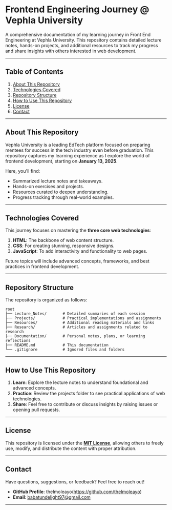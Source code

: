 # Frontend Engineering Journey @ Vephla University  

A comprehensive documentation of my learning journey in Front End Engineering at Vephla University. This repository contains detailed lecture notes, hands-on projects, and additional resources to track my progress and share insights with others interested in web development.  

---

## Table of Contents  
1. [About This Repository](#about-this-repository)  
2. [Technologies Covered](#technologies-covered)  
3. [Repository Structure](#repository-structure)  
4. [How to Use This Repository](#how-to-use-this-repository)  
5. [License](#license)  
6. [Contact](#contact)  

---

## About This Repository  

Vephla University is a leading EdTech platform focused on preparing mentees for success in the tech industry even before graduation. This repository captures my learning experience as I explore the world of frontend development, starting on **January 13, 2025**.  

Here, you'll find:  
- Summarized lecture notes and takeaways.  
- Hands-on exercises and projects.  
- Resources curated to deepen understanding.  
- Progress tracking through real-world examples.  

---

## Technologies Covered  

This journey focuses on mastering the **three core web technologies**:  
1. **HTML**: The backbone of web content structure.  
2. **CSS**: For creating stunning, responsive designs.  
3. **JavaScript**: To add interactivity and functionality to web pages.  

Future topics will include advanced concepts, frameworks, and best practices in frontend development.  

---

## Repository Structure  

The repository is organized as follows:  
```plaintext  
root  
├── Lecture_Notes/       # Detailed summaries of each session  
├── Projects/            # Practical implementations and assignments
├── Resources/           # Additional reading materials and links 
├── Research/            # Articles and assignments related to research
├── Documentation/       # Personal notes, plans, or learning reflections  
├── README.md            # This documentation  
└── .gitignore           # Ignored files and folders  
```  

---

## How to Use This Repository  

1. **Learn**: Explore the lecture notes to understand foundational and advanced concepts.  
2. **Practice**: Review the projects folder to see practical applications of web technologies.  
3. **Share**: Feel free to contribute or discuss insights by raising issues or opening pull requests.  

---

## License  

This repository is licensed under the **[MIT License](LICENSE)**, allowing others to freely use, modify, and distribute the content with proper attribution.  

---

## Contact  

Have questions, suggestions, or feedback? Feel free to reach out!  
- **GitHub Profile**: theImoleayo(https://github.com/theImoleayo)  
- **Email**: babatundelight97@gmail.com  

---
